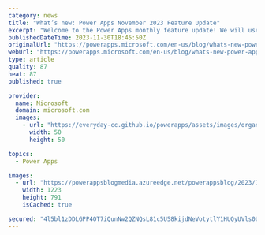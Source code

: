 ```yaml
---
category: news
title: "What’s new: Power Apps November 2023 Feature Update"
excerpt: "Welcome to the Power Apps monthly feature update! We will use this blog to share a summary of product, community, and learning updates from throughout the month so you can access it in one easy place. We&#8217;ve got a great set of updates across for our makers, security and monitor improvements, and"
publishedDateTime: 2023-11-30T18:45:50Z
originalUrl: "https://powerapps.microsoft.com/en-us/blog/whats-new-power-apps-november-2023-feature-update/"
webUrl: "https://powerapps.microsoft.com/en-us/blog/whats-new-power-apps-november-2023-feature-update/"
type: article
quality: 87
heat: 87
published: true

provider:
  name: Microsoft
  domain: microsoft.com
  images:
    - url: "https://everyday-cc.github.io/powerapps/assets/images/organizations/microsoft.com-50x50.jpg"
      width: 50
      height: 50

topics:
  - Power Apps

images:
  - url: "https://powerappsblogmedia.azureedge.net/powerappsblog/2023/11/PowerFxFormulaBar-1.gif"
    width: 1223
    height: 791
    isCached: true

secured: "4l5bl1zDDLGPP4OT7iQunNw2QZNQsL81c5U58kijdNeVotytlY1HUQyUVls0U7eboKJGhL7kJmwb9w5AMJsGOtaCbWZWDfokzoc5lL/ZY6FAVVi2XtNeIuN7yj24HOSXd1Vi0MCbLq3ImJ9LCEZszITAZIVLiOW4FZXRJzvZP1iJ9wKTSIJ6rGKEVOIrubOxJdccMwBqHGLiOeXqWbNpKt5UC2itR37ZetWSxth1blM4xGlVCQHmtt79KAt2UBY4iOE7r8IJfrKD/z4Wy4DDxxb8itecw6i/enHJnRviqnbFK3hbt4vfWkZdSZbXEBeQAuC2Cnhl3C3IXGAPnSks7PGR3NWGqI1yKIgYxdKMI/g=;h7UavZLXrCE/H9r5bMAUNg=="
---
```


